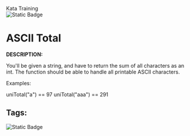 Kata Training <br>
![Static Badge](https://img.shields.io/badge/8kyu%20-%20black?style=flat&logo=codewars&labelColor=B1361E&color=black)

# ASCII Total

**DESCRIPTION:**<br>

You'll be given a string, and have to return the sum of all characters as an int. The function should be able to handle all printable ASCII characters.

Examples:

uniTotal("a") == 97
uniTotal("aaa") == 291


## Tags:

![Static Badge](https://img.shields.io/badge/fundamentals%20-%20purple?style=plastic) 
